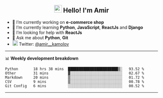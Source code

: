 <h2 align="center"><img src="https://media.giphy.com/media/hvRJCLFzcasrR4ia7z/giphy.gif" width="25px"> Hello! I'm Amir</h2>

- 🔭 I’m currently working on **e-commerce shop**
- 🌱 I’m currently learning **Python**, **JavaScript**, **ReactJs** and **Django**
- 🤔 I’m looking for help with **ReactJs**
- 💬 Ask me about **Python**, **Git**
- <img alt="Amir Kamolov | Twitter" width="18px" src="https://raw.githubusercontent.com/peterthehan/peterthehan/master/assets/twitter.svg" /> Twitter: [@amir__kamolov ](https://twitter.com/amir__kamolov)

---

📊 **Weekly development breakdown**
<!--START_SECTION:waka-->
```text
Python       18 hrs 38 mins  ███████████████████████▒░   93.52 % 
Other        31 mins         ▓░░░░░░░░░░░░░░░░░░░░░░░░   02.67 % 
Markdown     20 mins         ▒░░░░░░░░░░░░░░░░░░░░░░░░   01.72 % 
CSV          9 mins          ▒░░░░░░░░░░░░░░░░░░░░░░░░   00.78 % 
Git Config   6 mins          ░░░░░░░░░░░░░░░░░░░░░░░░░   00.52 % 
```
<!--END_SECTION:waka-->

---
